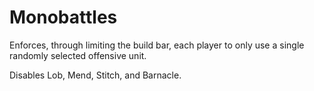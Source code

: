 # Monobattles

Enforces, through limiting the build bar, each player to only use a single randomly selected offensive unit.

Disables Lob, Mend, Stitch, and Barnacle.